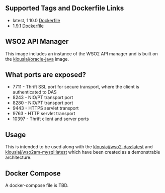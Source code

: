 ## Supported Tags and Dockerfile Links
- latest, 1.10.0 [Dockerfile](https://github.com/klousiaj/docker.wso2-am/blob/master/Dockerfile)
- 1.9.1 [Dockerfile](https://github.com/klousiaj/docker.wso2-am/blob/1.9.1/Dockerfile)

## WSO2 API Manager
This image includes an instance of the WSO2 API manager and is built on the [klousiaj/oracle-java](https://hub.docker.com/r/klousiaj/oracle-java/) image. 

## What ports are exposed?
- 7711 - Thrift SSL port for secure transport, where the client is authenticated to DAS
- 8243 - NIO/PT transport port
- 8280 - NIO/PT transport port
- 9443 - HTTPS servlet transport
- 9763 - HTTP servlet transport
- 10397 - Thrift client and server ports

## Usage
This is intended to be used along with the [klousiaj/wso2-das:latest](https://hub.docker.com/r/klousiaj/wso2-das/) and [klousiaj/wso2am-mysql:latest](https://hub.docker.com/r/klousiaj/wso2am-mysql/) which have been created as a demonstrable architecture.

## Docker Compose
A docker-compose file is TBD.
